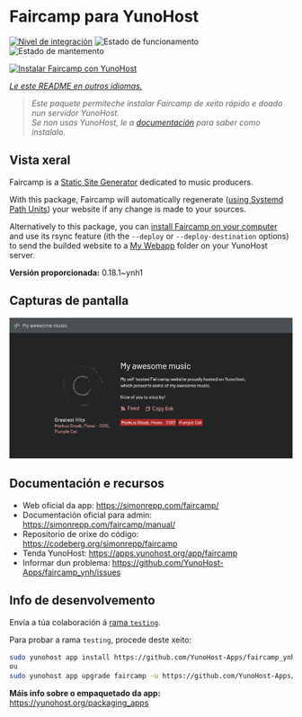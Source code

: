 <!--
NOTA: Este README foi creado automáticamente por <https://github.com/YunoHost/apps/tree/master/tools/readme_generator>
NON debe editarse manualmente.
-->

# Faircamp para YunoHost

[![Nivel de integración](https://dash.yunohost.org/integration/faircamp.svg)](https://ci-apps.yunohost.org/ci/apps/faircamp/) ![Estado de funcionamento](https://ci-apps.yunohost.org/ci/badges/faircamp.status.svg) ![Estado de mantemento](https://ci-apps.yunohost.org/ci/badges/faircamp.maintain.svg)

[![Instalar Faircamp con YunoHost](https://install-app.yunohost.org/install-with-yunohost.svg)](https://install-app.yunohost.org/?app=faircamp)

*[Le este README en outros idiomas.](./ALL_README.md)*

> *Este paquete permíteche instalar Faircamp de xeito rápido e doado nun servidor YunoHost.*  
> *Se non usas YunoHost, le a [documentación](https://yunohost.org/install) para saber como instalalo.*

## Vista xeral

Faircamp is a [Static Site Generator](https://en.wikipedia.org/wiki/Static_site_generator) dedicated to music producers.

With this package, Faircamp will automatically regenerate ([using Systemd Path Units](https://www.putorius.net/systemd-path-units.html)) your website if any change is made to your sources.

Alternatively to this package, you can [install Faircamp on your computer](https://simonrepp.com/faircamp/manual/installation.html) and use its rsync feature (ith the `--deploy` or `--deploy-destination` options) to send the builded website to a [My Webapp](https://apps.yunohost.org/app/my_webapp) folder on your YunoHost server.


**Versión proporcionada:** 0.18.1~ynh1

## Capturas de pantalla

![Captura de pantalla de Faircamp](./doc/screenshots/faircamp-screenshot.png)

## Documentación e recursos

- Web oficial da app: <https://simonrepp.com/faircamp/>
- Documentación oficial para admin: <https://simonrepp.com/faircamp/manual/>
- Repositorio de orixe do código: <https://codeberg.org/simonrepp/faircamp>
- Tenda YunoHost: <https://apps.yunohost.org/app/faircamp>
- Informar dun problema: <https://github.com/YunoHost-Apps/faircamp_ynh/issues>

## Info de desenvolvemento

Envía a túa colaboración á [rama `testing`](https://github.com/YunoHost-Apps/faircamp_ynh/tree/testing).

Para probar a rama `testing`, procede deste xeito:

```bash
sudo yunohost app install https://github.com/YunoHost-Apps/faircamp_ynh/tree/testing --debug
ou
sudo yunohost app upgrade faircamp -u https://github.com/YunoHost-Apps/faircamp_ynh/tree/testing --debug
```

**Máis info sobre o empaquetado da app:** <https://yunohost.org/packaging_apps>
